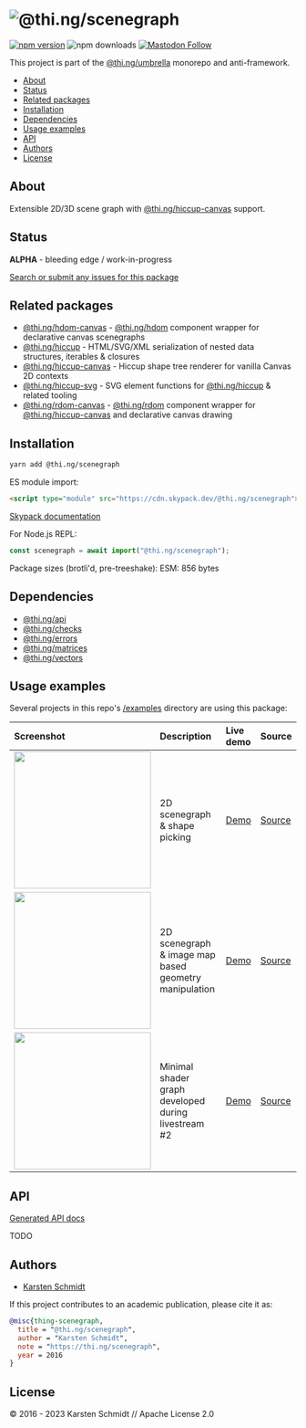<!-- This file is generated - DO NOT EDIT! -->
<!-- Please see: https://github.com/thi-ng/umbrella/blob/develop/CONTRIBUTING.md#changes-to-readme-files -->

# ![@thi.ng/scenegraph](https://media.thi.ng/umbrella/banners-20230807/thing-scenegraph.svg?b46c4533)

[![npm version](https://img.shields.io/npm/v/@thi.ng/scenegraph.svg)](https://www.npmjs.com/package/@thi.ng/scenegraph)
![npm downloads](https://img.shields.io/npm/dm/@thi.ng/scenegraph.svg)
[![Mastodon Follow](https://img.shields.io/mastodon/follow/109331703950160316?domain=https%3A%2F%2Fmastodon.thi.ng&style=social)](https://mastodon.thi.ng/@toxi)

This project is part of the
[@thi.ng/umbrella](https://github.com/thi-ng/umbrella/) monorepo and anti-framework.

- [About](#about)
- [Status](#status)
- [Related packages](#related-packages)
- [Installation](#installation)
- [Dependencies](#dependencies)
- [Usage examples](#usage-examples)
- [API](#api)
- [Authors](#authors)
- [License](#license)

## About

Extensible 2D/3D scene graph with [@thi.ng/hiccup-canvas](https://github.com/thi-ng/umbrella/tree/develop/packages/hiccup-canvas) support.

## Status

**ALPHA** - bleeding edge / work-in-progress

[Search or submit any issues for this package](https://github.com/thi-ng/umbrella/issues?q=%5Bscenegraph%5D+in%3Atitle)

## Related packages

- [@thi.ng/hdom-canvas](https://github.com/thi-ng/umbrella/tree/develop/packages/hdom-canvas) - [@thi.ng/hdom](https://github.com/thi-ng/umbrella/tree/develop/packages/hdom) component wrapper for declarative canvas scenegraphs
- [@thi.ng/hiccup](https://github.com/thi-ng/umbrella/tree/develop/packages/hiccup) - HTML/SVG/XML serialization of nested data structures, iterables & closures
- [@thi.ng/hiccup-canvas](https://github.com/thi-ng/umbrella/tree/develop/packages/hiccup-canvas) - Hiccup shape tree renderer for vanilla Canvas 2D contexts
- [@thi.ng/hiccup-svg](https://github.com/thi-ng/umbrella/tree/develop/packages/hiccup-svg) - SVG element functions for [@thi.ng/hiccup](https://github.com/thi-ng/umbrella/tree/develop/packages/hiccup) & related tooling
- [@thi.ng/rdom-canvas](https://github.com/thi-ng/umbrella/tree/develop/packages/rdom-canvas) - [@thi.ng/rdom](https://github.com/thi-ng/umbrella/tree/develop/packages/rdom) component wrapper for [@thi.ng/hiccup-canvas](https://github.com/thi-ng/umbrella/tree/develop/packages/hiccup-canvas) and declarative canvas drawing

## Installation

```bash
yarn add @thi.ng/scenegraph
```

ES module import:

```html
<script type="module" src="https://cdn.skypack.dev/@thi.ng/scenegraph"></script>
```

[Skypack documentation](https://docs.skypack.dev/)

For Node.js REPL:

```js
const scenegraph = await import("@thi.ng/scenegraph");
```

Package sizes (brotli'd, pre-treeshake): ESM: 856 bytes

## Dependencies

- [@thi.ng/api](https://github.com/thi-ng/umbrella/tree/develop/packages/api)
- [@thi.ng/checks](https://github.com/thi-ng/umbrella/tree/develop/packages/checks)
- [@thi.ng/errors](https://github.com/thi-ng/umbrella/tree/develop/packages/errors)
- [@thi.ng/matrices](https://github.com/thi-ng/umbrella/tree/develop/packages/matrices)
- [@thi.ng/vectors](https://github.com/thi-ng/umbrella/tree/develop/packages/vectors)

## Usage examples

Several projects in this repo's
[/examples](https://github.com/thi-ng/umbrella/tree/develop/examples)
directory are using this package:

| Screenshot                                                                                                              | Description                                           | Live demo                                              | Source                                                                              |
|:------------------------------------------------------------------------------------------------------------------------|:------------------------------------------------------|:-------------------------------------------------------|:------------------------------------------------------------------------------------|
| <img src="https://raw.githubusercontent.com/thi-ng/umbrella/develop/assets/examples/scenegraph.png" width="240"/>       | 2D scenegraph & shape picking                         | [Demo](https://demo.thi.ng/umbrella/scenegraph/)       | [Source](https://github.com/thi-ng/umbrella/tree/develop/examples/scenegraph)       |
| <img src="https://raw.githubusercontent.com/thi-ng/umbrella/develop/assets/examples/scenegraph-image.png" width="240"/> | 2D scenegraph & image map based geometry manipulation | [Demo](https://demo.thi.ng/umbrella/scenegraph-image/) | [Source](https://github.com/thi-ng/umbrella/tree/develop/examples/scenegraph-image) |
| <img src="https://raw.githubusercontent.com/thi-ng/umbrella/develop/assets/examples/shader-graph.jpg" width="240"/>     | Minimal shader graph developed during livestream #2   | [Demo](https://demo.thi.ng/umbrella/shader-graph/)     | [Source](https://github.com/thi-ng/umbrella/tree/develop/examples/shader-graph)     |

## API

[Generated API docs](https://docs.thi.ng/umbrella/scenegraph/)

TODO

## Authors

- [Karsten Schmidt](https://thi.ng)

If this project contributes to an academic publication, please cite it as:

```bibtex
@misc{thing-scenegraph,
  title = "@thi.ng/scenegraph",
  author = "Karsten Schmidt",
  note = "https://thi.ng/scenegraph",
  year = 2016
}
```

## License

&copy; 2016 - 2023 Karsten Schmidt // Apache License 2.0
